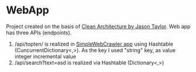 # WebApp
Project created on the basis of [Clean Architecture by Jason Taylor](https://github.com/jasontaylordev/CleanArchitecture).
Web app has three APIs (endpoints).
1. /api/topten/ is realized in [SimpleWebCrawler app](https://github.com/fara-ru251/SimpleWebCrawler/tree/master) using Hashtable (CuncurrentDictionary<,>).
As the key I used "string" key, as value integer incremental value
3. /api/search?text=asd is realized via Hashtable (Dictionary<,>)
